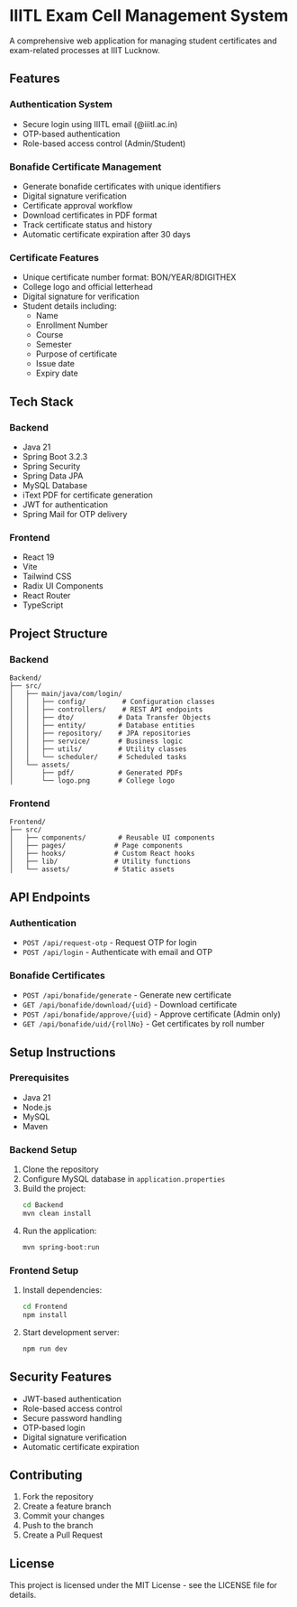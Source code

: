 # IIITL Exam Cell Management System

A comprehensive web application for managing student certificates and exam-related processes at IIIT Lucknow.

## Features

### Authentication System
- Secure login using IIITL email (@iiitl.ac.in)
- OTP-based authentication
- Role-based access control (Admin/Student)

### Bonafide Certificate Management
- Generate bonafide certificates with unique identifiers
- Digital signature verification
- Certificate approval workflow
- Download certificates in PDF format
- Track certificate status and history
- Automatic certificate expiration after 30 days

### Certificate Features
- Unique certificate number format: BON/YEAR/8DIGITHEX
- College logo and official letterhead
- Digital signature for verification
- Student details including:
  - Name
  - Enrollment Number
  - Course
  - Semester
  - Purpose of certificate
  - Issue date
  - Expiry date

## Tech Stack

### Backend
- Java 21
- Spring Boot 3.2.3
- Spring Security
- Spring Data JPA
- MySQL Database
- iText PDF for certificate generation
- JWT for authentication
- Spring Mail for OTP delivery

### Frontend
- React 19
- Vite
- Tailwind CSS
- Radix UI Components
- React Router
- TypeScript

## Project Structure

### Backend
```
Backend/
├── src/
│   ├── main/java/com/login/
│   │   ├── config/         # Configuration classes
│   │   ├── controllers/    # REST API endpoints
│   │   ├── dto/           # Data Transfer Objects
│   │   ├── entity/        # Database entities
│   │   ├── repository/    # JPA repositories
│   │   ├── service/       # Business logic
│   │   ├── utils/         # Utility classes
│   │   └── scheduler/     # Scheduled tasks
│   └── assets/
│       ├── pdf/           # Generated PDFs
│       └── logo.png       # College logo
```

### Frontend
```
Frontend/
├── src/
│   ├── components/        # Reusable UI components
│   ├── pages/            # Page components
│   ├── hooks/            # Custom React hooks
│   ├── lib/              # Utility functions
│   └── assets/           # Static assets
```

## API Endpoints

### Authentication
- `POST /api/request-otp` - Request OTP for login
- `POST /api/login` - Authenticate with email and OTP

### Bonafide Certificates
- `POST /api/bonafide/generate` - Generate new certificate
- `GET /api/bonafide/download/{uid}` - Download certificate
- `POST /api/bonafide/approve/{uid}` - Approve certificate (Admin only)
- `GET /api/bonafide/uid/{rollNo}` - Get certificates by roll number

## Setup Instructions

### Prerequisites
- Java 21
- Node.js
- MySQL
- Maven

### Backend Setup
1. Clone the repository
2. Configure MySQL database in `application.properties`
3. Build the project:
   ```bash
   cd Backend
   mvn clean install
   ```
4. Run the application:
   ```bash
   mvn spring-boot:run
   ```

### Frontend Setup
1. Install dependencies:
   ```bash
   cd Frontend
   npm install
   ```
2. Start development server:
   ```bash
   npm run dev
   ```

## Security Features
- JWT-based authentication
- Role-based access control
- Secure password handling
- OTP-based login
- Digital signature verification
- Automatic certificate expiration

## Contributing
1. Fork the repository
2. Create a feature branch
3. Commit your changes
4. Push to the branch
5. Create a Pull Request

## License
This project is licensed under the MIT License - see the LICENSE file for details. 